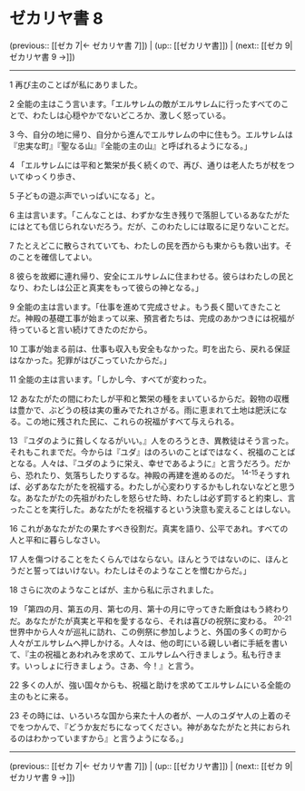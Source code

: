 # ゼカリヤ書 8

(previous:: [[ゼカ 7|← ゼカリヤ書 7]]) | (up:: [[ゼカリヤ書]]) | (next:: [[ゼカ 9|ゼカリヤ書 9 →]])

***


1 再び主のことばが私にありました。 

2 全能の主はこう言います。「エルサレムの敵がエルサレムに行ったすべてのことで、わたしは心穏やかでないどころか、激しく怒っている。 

3 今、自分の地に帰り、自分から進んでエルサレムの中に住もう。エルサレムは『忠実な町』『聖なる山』『全能の主の山』と呼ばれるようになる。」 

4 「エルサレムには平和と繁栄が長く続くので、再び、通りは老人たちが杖をついてゆっくり歩き、 

5 子どもの遊ぶ声でいっぱいになる」と。 

6 主は言います。「こんなことは、わずかな生き残りで落胆しているあなたがたにはとても信じられないだろう。だが、このわたしには取るに足りないことだ。 

7 たとえどこに散らされていても、わたしの民を西からも東からも救い出す。そのことを確信してよい。 

8 彼らを故郷に連れ帰り、安全にエルサレムに住まわせる。彼らはわたしの民となり、わたしは公正と真実をもって彼らの神となる。」 

9 全能の主は言います。「仕事を進めて完成させよ。もう長く聞いてきたことだ。神殿の基礎工事が始まって以来、預言者たちは、完成のあかつきには祝福が待っていると言い続けてきたのだから。 

10 工事が始まる前は、仕事も収入も安全もなかった。町を出たら、戻れる保証はなかった。犯罪がはびこっていたからだ。」 

11 全能の主は言います。「しかし今、すべてが変わった。 

12 あなたがたの間にわたしが平和と繁栄の種をまいているからだ。穀物の収穫は豊かで、ぶどうの枝は実の重みでたれさがる。雨に恵まれて土地は肥沃になる。この地に残された民に、これらの祝福がすべて与えられる。 

13 『ユダのように貧しくなるがいい。』人をのろうとき、異教徒はそう言った。それもこれまでだ。今からは『ユダ』はのろいのことばではなく、祝福のことばとなる。人々は、『ユダのように栄え、幸せであるように』と言うだろう。だから、恐れたり、気落ちしたりするな。神殿の再建を進めるのだ。 <sup class="versenum">14-15</sup>そうすれば、必ずあなたがたを祝福する。わたしが心変わりするかもしれないなどと思うな。あなたがたの先祖がわたしを怒らせた時、わたしは必ず罰すると約束し、言ったことを実行した。あなたがたを祝福するという決意も変えることはしない。 

16 これがあなたがたの果たすべき役割だ。真実を語り、公平であれ。すべての人と平和に暮らしなさい。 

17 人を傷つけることをたくらんではならない。ほんとうではないのに、ほんとうだと誓ってはいけない。わたしはそのようなことを憎むからだ。」 

18 さらに次のようなことばが、主から私に示されました。 

19 「第四の月、第五の月、第七の月、第十の月に守ってきた断食はもう終わりだ。あなたがたが真実と平和を愛するなら、それは喜びの祝祭に変わる。 <sup class="versenum">20-21</sup>世界中から人々が巡礼に訪れ、この例祭に参加しようと、外国の多くの町から人々がエルサレムへ押しかける。人々は、他の町にいる親しい者に手紙を書いて、『主の祝福とあわれみを求めて、エルサレムへ行きましょう。私も行きます。いっしょに行きましょう。さあ、今！』と言う。 

22 多くの人が、強い国々からも、祝福と助けを求めてエルサレムにいる全能の主のもとに来る。 

23 その時には、いろいろな国から来た十人の者が、一人のユダヤ人の上着のそでをつかんで、『どうか友だちになってください。神があなたがたと共におられるのはわかっていますから』と言うようになる。」

***

(previous:: [[ゼカ 7|← ゼカリヤ書 7]]) | (up:: [[ゼカリヤ書]]) | (next:: [[ゼカ 9|ゼカリヤ書 9 →]])
